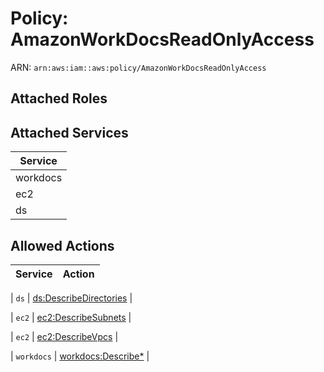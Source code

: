 # Policy: AmazonWorkDocsReadOnlyAccess

ARN: `arn:aws:iam::aws:policy/AmazonWorkDocsReadOnlyAccess`

## Attached Roles

## Attached Services

| Service |
|---------|
| workdocs |
| ec2 |
| ds |

## Allowed Actions

| Service | Action |
|:-------:|--------|

| `ds` | [ds:DescribeDirectories](../actions.md#ds:describedirectories) |

| `ec2` | [ec2:DescribeSubnets](../actions.md#ec2:describesubnets) |

| `ec2` | [ec2:DescribeVpcs](../actions.md#ec2:describevpcs) |

| `workdocs` | [workdocs:Describe*](../actions.md#workdocs:describeall) |
